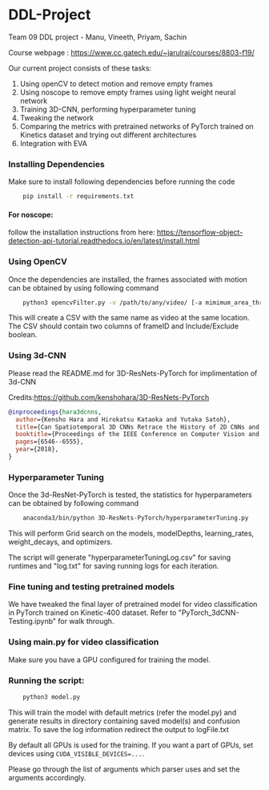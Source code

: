 # DDL-Project
Team 09 DDL project - Manu, Vineeth, Priyam, Sachin

Course webpage : https://www.cc.gatech.edu/~jarulraj/courses/8803-f19/

Our current project consists of these tasks:
1. Using openCV to detect motion and remove empty frames
2. Using noscope to remove empty frames using light weight neural network
3. Training 3D-CNN, performing hyperparameter tuning
4. Tweaking the network 
5. Comparing the metrics with pretrained networks of PyTorch trained on Kinetics dataset and trying out different architectures
6. Integration with EVA

### Installing Dependencies
Make sure to install following dependencies before running the code

```bash
	pip install -r requirements.txt
   ```

#### For noscope:
follow the installation instructions from here: https://tensorflow-object-detection-api-tutorial.readthedocs.io/en/latest/install.html
### Using OpenCV

Once the dependencies are installed, the frames associated with motion can be obtained by using following command

```bash
	python3 opencvFilter.py -v /path/to/any/video/ [-a mimimum_area_threshold]
```
   
  This will create a CSV with the same name as video at the same location. The CSV should contain two columns of frameID and Include/Exclude boolean.
  

### Using 3d-CNN
Please read the README.md for 3D-ResNets-PyTorch for implimentation of 3d-CNN

Credits:https://github.com/kenshohara/3D-ResNets-PyTorch


```bibtex
@inproceedings{hara3dcnns,
  author={Kensho Hara and Hirokatsu Kataoka and Yutaka Satoh},
  title={Can Spatiotemporal 3D CNNs Retrace the History of 2D CNNs and ImageNet?},
  booktitle={Proceedings of the IEEE Conference on Computer Vision and Pattern Recognition (CVPR)},
  pages={6546--6555},
  year={2018},
}
```


### Hyperparameter Tuning

Once the 3d-ResNet-PyTorch is tested, the statistics for hyperparameters can be obtained by following command

```bash
	anaconda3/bin/python 3D-ResNets-PyTorch/hyperparameterTuning.py
```
This will perform Grid search on the models, modelDepths, learning_rates, weight_decays, and optimizers.

The script will generate "hyperparameterTuningLog.csv" for saving runtimes and "log.txt" for saving running logs for each iteration.

### Fine tuning and testing pretrained models

We have tweaked the final layer of pretrained model for video classification in PyTorch trained on Kinetic-400 dataset. Refer to "PyTorch_3dCNN-Testing.ipynb" for walk through.


### Using main.py for video classification

Make sure you have a GPU configured for training the model.

### Running the script:


```bash
	python3 model.py
```

This will train the model with default metrics (refer the model.py) and generate results in directory containing saved model(s) and confusion matrix. To save the log information redirect the output to logFile.txt

By default all GPUs is used for the training.
If you want a part of GPUs, set devices using ```CUDA_VISIBLE_DEVICES=...```.

Please go through the list of arguments which parser uses and set the arguments accordingly.
